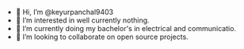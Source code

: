 - 👋 Hi, I’m @keyurpanchal9403
- 👀 I’m interested in well currently nothing.
- 🌱 I’m currently doing my bachelor's in electrical and communicatio.
- 💞️ I’m looking to collaborate on open source projects.

<!---
keyurpanchal9403/keyurpanchal9403 is a ✨ special ✨ repository because its `README.md` (this file) appears on your GitHub profile.
You can click the Preview link to take a look at your changes.
--->

